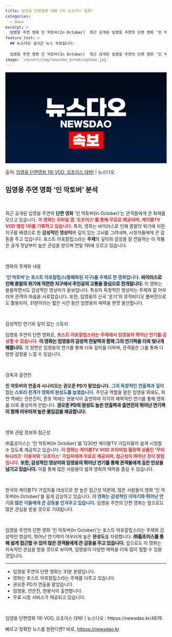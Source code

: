 ```yaml
---
title: 임영웅 단편영화 VOD 1위 오초이스 열풍!
categories:
  - News
excerpt: >
  임영웅 주연 영화 인 악토버(In October)  최근 공개된 임영웅 주연의 단편 영화 '인 악토버(In …
feature_text: >
  ## 뉴스다오 실시간 뉴스 속보입니다.

  임영웅 주연 영화 인 악토버(In October)  최근 공개된 임영웅 주연의 단편 영화 '인 악토버(In …
image: '/assets/img/newsdao_breakingnews.jpg'
---
```


![뉴스다오 속보](/assets/img/newsdao_breakingnews.jpg)

<p>출처: <a href="httpss://newsdao.kr/4876" rel="dofollow">임영웅 단편영화 1위 VOD, 오초이스 대박!</a> | 뉴스다오</p>

<h2 data-ke-size="size26">임영웅 주연 영화 ‘인 악토버’ 분석</h2>

<p data-ke-size="size16">&nbsp;</p> 

최근 공개된 임영웅 주연의 <b>단편 영화</b> '인 악토버(In October)'는 관객들에게 큰 화제를 모으고 있습니다. <b><span style="color: #ee2323;">이 영화는 모바일 앱 '오초이스'를 통해 무료로 제공되며, 케이블TV VOD 랭킹 1위를 기록하고 있습니다.</span></b> 특히, 영화는 바이러스로 인해 종말의 위기에 처한 지구를 배경으로 한 <b>감성적인 영상미</b>와 깊이 있는 고뇌를 그려내며, 시청자들에게 큰 감동을 주고 있습니다. 포스트 아포칼립스라는 <b>주제</b>의 깊이와 감성을 잘 전달하는 이 작품은 공개 첫날부터 높은 관심을 받으며 연일 1위에 오르고 있습니다.

<p data-ke-size="size16">&nbsp;</p>

영화의 주제와 내용

<b><span style="color: #1a5490;">‘인 악토버’는 포스트 아포칼립스(황폐화된 지구)를 주제로 한 영화입니다.</span></b> <b><span style="background-color: #21538527;">바이러스로 인해 종말의 위기에 직면한 지구에서 주인공의 고통을 중심으로 전개됩니다.</span></b> 이 영화는 쓸쓸하면서도 감성적인 영상미가 돋보입니다. 특유의 독창적인 영상미는 주제와 잘 어우러져 관객의 마음을 사로잡습니다. 또한, 임영웅의 신곡 '온기'의 뮤직비디오 풀버전으로도 활용되어, 31분이라는 짧은 시간 동안 임영웅의 매력을 한껏 발산합니다.

<p data-ke-size="size16">&nbsp;</p> 

감성적인 연기와 깊이 있는 스토리

임영웅 주연의 단편 영화로, <b><span style="color: #ee2323;">포스트 아포칼립스라는 주제에서 임영웅의 뛰어난 연기를 감상할 수 있습니다.</span></b> <b><span style="background-color: #21538527;">이 영화는 임영웅의 감성적 전달력과 함께 그의 연기력을 더욱 빛나게 해줍니다.</span></b> 각 장면은 임영웅의 연기를 통해 더욱 깊이를 더하며, 관객들은 그를 통해 다양한 감정을 느낄 수 있습니다.

<p data-ke-size="size16">&nbsp;</p> 

감독과 출연진

<b>인 악토버의 연출과 시나리오는 권오준 PD가 맡았습니다.</b> <b><span style="color: #1a5490;">그의 독창적인 연출력과 깊이 있는 스토리 전개가 영화의 완성도를 높였습니다.</span></b> 주인공 역할을 맡은 임영웅 외에도, 희연 역에는 안은진이, 준호 역에는 현봉식이 출연하여 각각의 매력적인 연기를 통해 영화를 더욱 풍성하게 만듭니다. <b><span style="background-color: #21538527;">권오준 PD의 완성도 높은 연출력과 출연진의 뛰어난 연기력이 함께 어우러져 높은 몰입감을 제공합니다.</span></b>

<p data-ke-size="size16">&nbsp;</p>

영화 관람 정보와 접근성

㈜홈초이스는 '인 악토버(In October)'를 1230만 케이블TV 가입자들이 쉽게 시청할 수 있도록 제공하고 있습니다. <b><span style="color: #ee2323;">이 영화는 케이블TV VOD 프리미엄 월정액 상품인 '무비N시리즈' 이용자와 '오초이스' 가입자에게 무료로 제공되며, 접근성이 뛰어난 것이 장점입니다.</span></b> <b><span style="background-color: #21538527;">또한, 감성적인 영상미와 임영웅의 뛰어난 연기를 통해 관객들에게 깊은 인상을 남기고 있습니다.</span></b> 이를 통해 많은 사람들이 쉽게 영화의 매력을 즐길 수 있습니다.

<p data-ke-size="size16">&nbsp;</p> 

한국의 케이블TV 가입자를 대상으로 한 높은 접근성 덕분에, 많은 사람들이 영화 '인 악토버(In October)'를 쉽게 감상하고 있습니다. <b><span style="color: #1a5490;">이 영화는 감성적인 이야기와 뛰어난 연기로 많은 이들에게 큰 감동을 안겨주고 있습니다.</span></b> 임영웅 주연의 단편 영화는 앞으로도 많은 관심을 받을 것으로 기대됩니다.

<p data-ke-size="size16">&nbsp;</p> 

임영웅 주연의 단편 영화 ‘인 악토버(In October)’는 포스트 아포칼립스라는 주제와 감성적인 영상미, 뛰어난 연기력이 어우러져 높은 <b>완성도</b>를 자랑합니다. <b><span style="background-color: #21538527;">㈜홈초이스를 통해 쉽게 접근할 수 있어 많은 관객들에게 큰 감동을 주고 있습니다.</span></b> 앞으로도 이 영화는 지속적인 관심을 받을 것으로 보이며, 임영웅의 다양한 매력을 더욱 많이 접할 수 있을 것입니다.

<hr>

<ul>
   <li>임영웅 주연의 단편 영화는 31분 분량입니다.</li>
   <li>영화는 포스트 아포칼립스라는 주제를 다루고 있습니다.</li>
   <li>권오준 PD가 연출을 맡았습니다.</li>
   <li>임영웅, 안은진, 현봉식이 출연합니다.</li>
   <li>무료 시청 서비스가 제공되고 있습니다.</li>
</ul>

<p data-ke-size="size16">&nbsp;</p> 

임영웅 단편영화 1위 VOD, 오초이스 대박! | 뉴스다오  : httpss://newsdao.kr/4876 

빠르고 정확한 뉴스를 원한다면? 바로, <a href="httpss://newsdao.kr" rel="dofollow">httpss://newsdao.kr</a>


